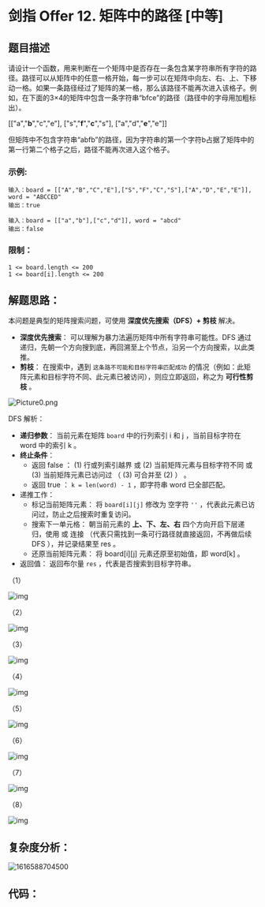 # 剑指 Offer 12. 矩阵中的路径 [中等]

## 题目描述

请设计一个函数，用来判断在一个矩阵中是否存在一条包含某字符串所有字符的路径。路径可以从矩阵中的任意一格开始，每一步可以在矩阵中向左、右、上、下移动一格。如果一条路径经过了矩阵的某一格，那么该路径不能再次进入该格子。例如，在下面的3×4的矩阵中包含一条字符串“bfce”的路径（路径中的字母用加粗标出）。

[["a","**b**","c","e"],
["s","**f**","**c**","s"],
["a","d","**e**","e"]]

但矩阵中不包含字符串“abfb”的路径，因为字符串的第一个字符b占据了矩阵中的第一行第二个格子之后，路径不能再次进入这个格子。

### 示例:

```
输入：board = [["A","B","C","E"],["S","F","C","S"],["A","D","E","E"]], word = "ABCCED"
输出：true

输入：board = [["a","b"],["c","d"]], word = "abcd"
输出：false
```

### 限制：

```
1 <= board.length <= 200
1 <= board[i].length <= 200
```

## 解题思路：

本问题是典型的矩阵搜索问题，可使用 **深度优先搜索（DFS）+ 剪枝** 解决。

- **深度优先搜索**： 可以理解为暴力法遍历矩阵中所有字符串可能性。DFS 通过递归，先朝一个方向搜到底，再回溯至上个节点，沿另一个方向搜索，以此类推。
- **剪枝**： 在搜索中，遇到 `这条路不可能和目标字符串匹配成功` 的情况（例如：此矩阵元素和目标字符不同、此元素已被访问），则应立即返回，称之为 **可行性剪枝** 。

![Picture0.png](D:\www\better_study_for_golang\每日一题\images\1604944042-glmqJO-Picture0.png)



DFS 解析：

- **递归参数**： 当前元素在矩阵 `board` 中的行列索引 i 和 j ，当前目标字符在 word 中的索引 k 。
- **终止条件**：
  - 返回 false ： (1) 行或列索引越界 或 (2) 当前矩阵元素与目标字符不同 或 (3) 当前矩阵元素已访问过 （ (3) 可合并至 (2) ） 。
  - 返回 true ： `k = len(word) - 1` ，即字符串 word 已全部匹配。
- 递推工作：
  - 标记当前矩阵元素： 将 `board[i][j]` 修改为 空字符 `''` ，代表此元素已访问过，防止之后搜索时重复访问。
  - 搜索下一单元格： 朝当前元素的 **上、下、左、右** 四个方向开启下层递归，使用 或 连接 （代表只需找到一条可行路径就直接返回，不再做后续 DFS ），并记录结果至 res 。
  - 还原当前矩阵元素： 将 board[i][j] 元素还原至初始值，即 word[k] 。
- 返回值： 返回布尔量 `res` ，代表是否搜索到目标字符串。

（1）

![img](D:\www\better_study_for_golang\每日一题\images\1600793567-qyZcNF-Picture4.png)

（2）

![img](D:\www\better_study_for_golang\每日一题\images\1600793567-pvxYVP-Picture5.png)

（3）

![img](D:\www\better_study_for_golang\每日一题\images\1600793567-zLOKmi-Picture10.png)

（4）

![img](D:\www\better_study_for_golang\每日一题\images\1600793567-neMJnx-Picture11.png)

（5）

![img](D:\www\better_study_for_golang\每日一题\images\1600793567-dyuEzg-Picture12.png)

（6）

![img](D:\www\better_study_for_golang\每日一题\images\1600793567-lnVDIT-Picture13.png)

（7）

![img](D:\www\better_study_for_golang\每日一题\images\1600793567-VwCJGV-Picture15.png)

（8）

![img](D:\www\better_study_for_golang\每日一题\images\1600793793-PrBQdk-Picture18.png)


## 复杂度分析：

![1616588704500](D:\www\better_study_for_golang\每日一题\images\1616588704500.png)



## 代码：

```

```

